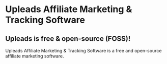 # Upleads Affiliate Marketing & Tracking Software

## Upleads is free & open-source (FOSS)!
Upleads Affiliate Marketing & Tracking Software is a free and open-source affiliate marketing software.
